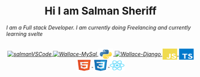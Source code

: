 <div align="center">
<h1>Hi I am Salman Sheriff</h1>
  
</div>
<div align="left">
<em>I am a Full stack Developer. I am currently doing Freelancing and currently learning svelte</p>  
</div>

<div align="center">
  <a href="https://github.com/salmansheri">

 

  <div style="display: inline_block"><br>
    <img align="center" alt="salmanVSCode" height="30" width="40" src="https://cdn.jsdelivr.net/gh/devicons/devicon/icons/vscode/vscode-original.svg" />
    <img align="center" alt="Wallace-MySql" height="30" width="40" src="https://cdn.jsdelivr.net/gh/devicons/devicon/icons/mysql/mysql-original.svg" />
    <img align="center" alt="Wallace-Python" height="30" width="40" src="https://raw.githubusercontent.com/devicons/devicon/master/icons/python/python-original.svg">
    <img align="center" alt="Wallace-Django" height="30" width="40" src="https://cdn.jsdelivr.net/gh/devicons/devicon/icons/django/django-plain.svg" />
    <img align="center" alt="Wallace-Js" height="30" width="40" src="https://raw.githubusercontent.com/devicons/devicon/master/icons/javascript/javascript-plain.svg">
    <img align="center" alt="Wallace-Ts" height="30" width="40" src="https://raw.githubusercontent.com/devicons/devicon/master/icons/typescript/typescript-plain.svg">
    <img align="center" alt="Wallace-HTML" height="30" width="40" src="https://raw.githubusercontent.com/devicons/devicon/master/icons/html5/html5-original.svg">
    <img align="center" alt="Wallace-CSS" height="30" width="40" src="https://raw.githubusercontent.com/devicons/devicon/master/icons/css3/css3-original.svg">
     <img align="center" alt="Wallace-React" height="30" width="40" src="https://raw.githubusercontent.com/devicons/devicon/master/icons/react/react-original.svg">
  </div>
</div>
  
